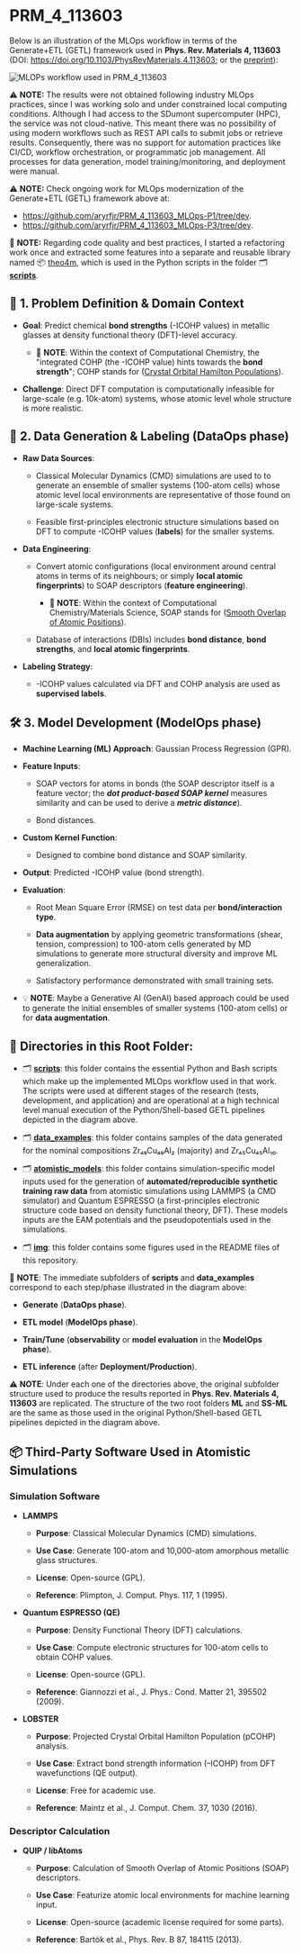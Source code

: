 # PRM_4_113603

Below is an illustration of the MLOps workflow in terms of the Generate+ETL (GETL) framework used in **Phys. Rev. Materials 4, 113603** (DOI: https://doi.org/10.1103/PhysRevMaterials.4.113603; or the [preprint](https://www.researchgate.net/publication/345634787_Chemical_bonding_in_metallic_glasses_from_machine_learning_and_crystal_orbital_Hamilton_population)):

![MLOPs workflow used in PRM_4_113603](img/PRM_4_113603_MLOps.drawio.png)

⚠️ **NOTE:** The results were not obtained following industry MLOps practices, since I was working solo and under constrained local computing conditions. Although I had access to the SDumont supercomputer (HPC), the service was not cloud-native. This meant there was no possibility of using modern workflows such as REST API calls to submit jobs or retrieve results. Consequently, there was no support for automation practices like CI/CD, workflow orchestration, or programmatic job management. All processes for data generation, model training/monitoring, and deployment were manual.

⚠️ **NOTE:** Check ongoing work for MLOps modernization of the Generate+ETL (GETL) framework above at:

- https://github.com/aryrfjr/PRM_4_113603_MLOps-P1/tree/dev.
- https://github.com/aryrfjr/PRM_4_113603_MLOps-P3/tree/dev.

📝 **NOTE:** Regarding code quality and best practices, I started a refactoring work once and extracted some features into a separate and reusable library named 📦 [theo4m](https://github.com/aryrfjr/theo4m), which is used in the Python scripts in the folder 🗂️ [**scripts**](https://github.com/aryrfjr/PRM_4_113603/tree/main/scripts).

## 🧪 1. Problem Definition & Domain Context

- **Goal**: Predict chemical **bond strengths** (-ICOHP values) in metallic glasses at density functional theory (DFT)-level accuracy.

  - 📝 **NOTE**: Within the context of Computational Chemistry, the "integrated COHP (the -ICOHP value) hints towards the **bond strength**"; COHP stands for ([Crystal Orbital Hamilton Populations](https://schmeling.ac.rwth-aachen.de/cohp/index.php?menuID=1)).

- **Challenge**: Direct DFT computation is computationally infeasible for large-scale (e.g. 10k-atom) systems, whose atomic level whole structure is more realistic.

## 🧩 2. Data Generation & Labeling (DataOps phase)

- **Raw Data Sources**:

  - Classical Molecular Dynamics (CMD) simulations are used to to generate an ensemble of smaller systems (100-atom cells) whose atomic level local environments are representative of those found on large-scale systems.

  - Feasible first-principles electronic structure simulations based on DFT to compute -ICOHP values (**labels**) for the smaller systems.

- **Data Engineering**:

  - Convert atomic configurations (local environment around central atoms in terms of its neighbours; or simply **local atomic fingerprints**) to SOAP descriptors (**feature engineering**).
 
    - 📝 **NOTE**: Within the context of Computational Chemistry/Materials Science, SOAP stands for ([Smooth Overlap of Atomic Positions](https://doi.org/10.1103/PhysRevB.87.184115)).

  - Database of interactions (DBIs) includes **bond distance**, **bond strengths**, and **local atomic fingerprints**.
  
- **Labeling Strategy**:

  - -ICOHP values calculated via DFT and COHP analysis are used as **supervised labels**.

## 🛠️ 3. Model Development (ModelOps phase)

- **Machine Learning (ML) Approach**: Gaussian Process Regression (GPR).

- **Feature Inputs**:

  - SOAP vectors for atoms in bonds (the SOAP descriptor itself is a feature vector; the ***dot product-based SOAP kernel*** measures similarity and can be used to derive a ***metric distance***).

  - Bond distances.

- **Custom Kernel Function**:

  - Designed to combine bond distance and SOAP similarity.

- **Output**: Predicted -ICOHP value (bond strength).

- **Evaluation**:

  - Root Mean Square Error (RMSE) on test data per **bond/interaction type**.
 
  - **Data augmentation** by applying geometric transformations (shear, tension, compression) to 100-atom cells generated by MD simulations to generate more structural diversity and improve ML generalization.

  - Satisfactory performance demonstrated with small training sets.

- 💡 **NOTE**: Maybe a Generative AI (GenAI) based approach could be used to generate the initial ensembles of smaller systems (100-atom cells) or for **data augmentation**.

## 📌 Directories in this Root Folder:

- 🗂️ [**scripts**](https://github.com/aryrfjr/PRM_4_113603/tree/main/scripts): this folder contains the essential Python and Bash scripts which make up the implemented MLOps workflow used in that work. The scripts were used at different stages of the research (tests, development, and application) and are operational at a high technical level manual execution of the Python/Shell-based GETL pipelines depicted in the diagram above.

- 🗂️ [**data_examples**](https://github.com/aryrfjr/PRM_4_113603/tree/main/data_examples): this folder contains samples of the data generated for the nominal compositions Zr₄₉Cu₄₉Al₂ (majority) and Zr₄₅Cu₄₅Al₁₀.

- 🗂️ [**atomistic_models**](https://github.com/aryrfjr/PRM_4_113603/tree/main/atomistic_models): this folder contains simulation-specific model inputs used for the generation of **automated/reproducible synthetic training raw data** from atomistic simulations using LAMMPS (a CMD simulator) and Quantum ESPRESSO (a first-principles electronic structure code based on density functional theory, DFT). These models inputs are the EAM potentials and the pseudopotentials used in the simulations.

- 🗂️ [**img**](https://github.com/aryrfjr/PRM_4_113603/tree/main/img): this folder contains some figures used in the README files of this repository.

📝 **NOTE**: The immediate subfolders of **scripts** and **data_examples** correspond to each step/phase illustrated in the diagram above:

- **Generate** (**DataOps phase**).
  
- **ETL model** (**ModelOps phase**).
  
- **Train/Tune** (**observability** or **model evaluation** in the **ModelOps phase**).
  
- **ETL inference** (after **Deployment/Production**).

⚠️ **NOTE**: Under each one of the directories above, the original subfolder structure used to produce the results reported in **Phys. Rev. Materials 4, 113603** are replicated. The structure of the two root folders **ML** and **SS-ML** are the same as those used in the original Python/Shell-based GETL pipelines depicted in the diagram above.

## 📦 Third-Party Software Used in Atomistic Simulations

### Simulation Software

- **LAMMPS**

  - **Purpose**: Classical Molecular Dynamics (CMD) simulations.
 
  - **Use Case**: Generate 100-atom and 10,000-atom amorphous metallic glass structures.
 
  - **License**: Open-source (GPL).
 
  - **Reference**: Plimpton, J. Comput. Phys. 117, 1 (1995).
 
- **Quantum ESPRESSO (QE)**

  - **Purpose**: Density Functional Theory (DFT) calculations.
 
  - **Use Case**: Compute electronic structures for 100-atom cells to obtain COHP values.
 
  - **License**: Open-source (GPL).
 
  - **Reference**: Giannozzi et al., J. Phys.: Cond. Matter 21, 395502 (2009).
 
- **LOBSTER**

  - **Purpose**: Projected Crystal Orbital Hamilton Population (pCOHP) analysis.
 
  - **Use Case**: Extract bond strength information (–ICOHP) from DFT wavefunctions (QE output).
 
  - **License**: Free for academic use.
 
  - **Reference**: Maintz et al., J. Comput. Chem. 37, 1030 (2016).
 
### Descriptor Calculation

- **QUIP / libAtoms**
 
  - **Purpose**: Calculation of Smooth Overlap of Atomic Positions (SOAP) descriptors.
 
  - **Use Case**: Featurize atomic local environments for machine learning input.
 
  - **License**: Open-source (academic license required for some parts).
 
  - **Reference**: Bartók et al., Phys. Rev. B 87, 184115 (2013).
